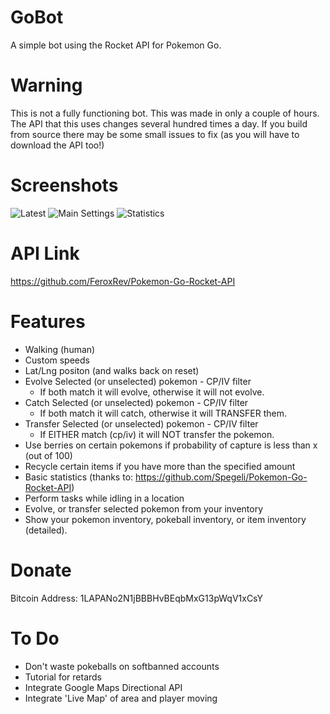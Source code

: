 # GoBot
A simple bot using the Rocket API for Pokemon Go.


# Warning
This is not a fully functioning bot. This was made in only a couple of hours. The API that this uses changes several hundred times a day.
If you build from source there may be some small issues to fix (as you will have to download the API too!)

# Screenshots
![Latest](http://i.imgur.com/exz22XW.gif)
![Main Settings](http://i.imgur.com/O5XTB2R.png)
![Statistics](http://i.imgur.com/fmS38kZ.png)

# API Link 
https://github.com/FeroxRev/Pokemon-Go-Rocket-API

# Features
- Walking (human)
- Custom speeds
- Lat/Lng positon (and walks back on reset)
- Evolve Selected (or unselected) pokemon - CP/IV filter
  - If both match it will evolve, otherwise it will not evolve.
- Catch Selected (or unselected) pokemon - CP/IV filter
  - If both match it will catch, otherwise it will TRANSFER them.
- Transfer Selected (or unselected) pokemon - CP/IV filter
  - If EITHER match (cp/iv) it will NOT transfer the pokemon.
- Use berries on certain pokemons if probability of capture is less than x (out of 100)
- Recycle certain items if you have more than the specified amount
- Basic statistics (thanks to: https://github.com/Spegeli/Pokemon-Go-Rocket-API)
- Perform tasks while idling in a location
- Evolve, or transfer selected pokemon from your inventory
- Show your pokemon inventory, pokeball inventory, or item inventory (detailed).

# Donate
Bitcoin Address: 1LAPANo2N1jBBBHvBEqbMxG13pWqV1xCsY


# To Do
- Don't waste pokeballs on softbanned accounts
- Tutorial for retards
- Integrate Google Maps Directional API
- Integrate 'Live Map' of area and player moving

